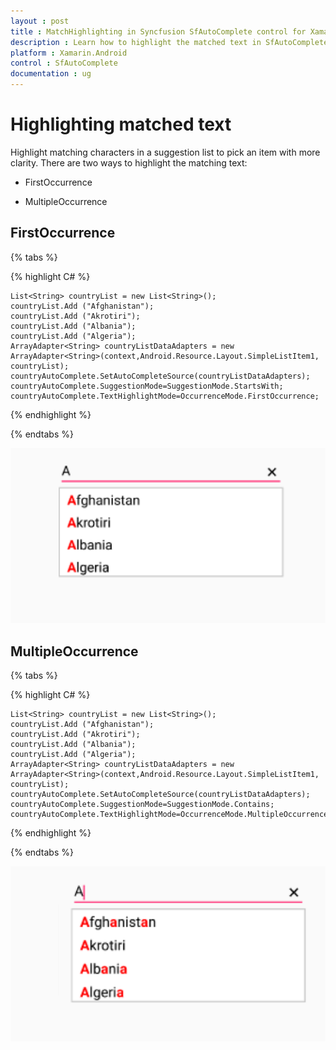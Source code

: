 ```yaml
---
layout : post
title : MatchHighlighting in Syncfusion SfAutoComplete control for Xamarin.Android
description : Learn how to highlight the matched text in SfAutoComplete
platform : Xamarin.Android
control : SfAutoComplete
documentation : ug
---
```


# Highlighting matched text

Highlight matching characters in a suggestion list to pick an item with more clarity. There are two ways to highlight the matching text:


* FirstOccurrence

* MultipleOccurrence

## FirstOccurrence

{% tabs %}

{% highlight C# %}
	
	List<String> countryList = new List<String>(); 
	countryList.Add ("Afghanistan");
	countryList.Add ("Akrotiri");
	countryList.Add ("Albania");
	countryList.Add ("Algeria");
	ArrayAdapter<String> countryListDataAdapters = new ArrayAdapter<String>(context,Android.Resource.Layout.SimpleListItem1, countryList);
	countryAutoComplete.SetAutoCompleteSource(countryListDataAdapters);
	countryAutoComplete.SuggestionMode=SuggestionMode.StartsWith;
	countryAutoComplete.TextHighlightMode=OccurrenceMode.FirstOccurrence;
	 
{% endhighlight %}

{% endtabs %}
	
![](images/FirstOccurrence.png)

## MultipleOccurrence

{% tabs %}

{% highlight C# %}
	
	List<String> countryList = new List<String>(); 
	countryList.Add ("Afghanistan");
	countryList.Add ("Akrotiri");
	countryList.Add ("Albania");
	countryList.Add ("Algeria");
	ArrayAdapter<String> countryListDataAdapters = new ArrayAdapter<String>(context,Android.Resource.Layout.SimpleListItem1, countryList);
	countryAutoComplete.SetAutoCompleteSource(countryListDataAdapters);
	countryAutoComplete.SuggestionMode=SuggestionMode.Contains;
	countryAutoComplete.TextHighlightMode=OccurrenceMode.MultipleOccurrence;
	 
{% endhighlight %}

{% endtabs %}
	
![](images/MultipleOccurrence.png)



